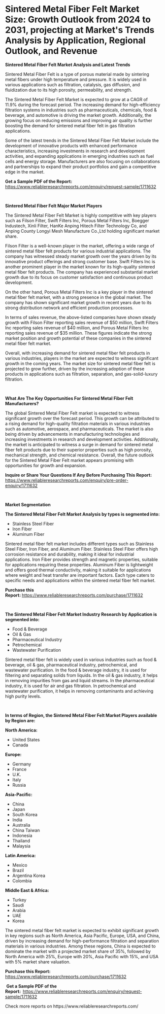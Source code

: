 <p><h1>Sintered Metal Fiber Felt Market Size: Growth Outlook from 2024 to 2031, projecting at Market's Trends Analysis by Application, Regional Outlook, and Revenue</h1></p><p><strong>Sintered Metal Fiber Felt Market Analysis and Latest Trends</strong></p>
<p><p>Sintered Metal Fiber Felt is a type of porous material made by sintering metal fibers under high temperature and pressure. It is widely used in various applications such as filtration, catalysis, gas diffusion, and fluidization due to its high porosity, permeability, and strength.</p><p>The Sintered Metal Fiber Felt Market is expected to grow at a CAGR of 11.9% during the forecast period. The increasing demand for high-efficiency filtration systems in industries such as pharmaceuticals, chemicals, food & beverage, and automotive is driving the market growth. Additionally, the growing focus on reducing emissions and improving air quality is further boosting the demand for sintered metal fiber felt in gas filtration applications.</p><p>Some of the latest trends in the Sintered Metal Fiber Felt Market include the development of innovative products with enhanced performance characteristics, increasing investments in research and development activities, and expanding applications in emerging industries such as fuel cells and energy storage. Manufacturers are also focusing on collaborations and partnerships to expand their product portfolios and gain a competitive edge in the market.</p></p>
<p><strong>Get a Sample PDF of the Report:&nbsp;</strong> <a href="https://www.reliableresearchreports.com/enquiry/request-sample/1711632">https://www.reliableresearchreports.com/enquiry/request-sample/1711632</a></p>
<p>&nbsp;</p>
<p><strong>Sintered Metal Fiber Felt Major Market Players</strong></p>
<p><p>The Sintered Metal Fiber Felt Market is highly competitive with key players such as Filson Filter, Swift Filters Inc, Porous Metal Filters Inc, Boegger Industech, Xinli Filter, HanKe Anping Hitech Filter Technology Co, and Anping County Longyi Mesh Manufacture Co.,Ltd holding significant market share. </p><p>Filson Filter is a well-known player in the market, offering a wide range of sintered metal fiber felt products for various industrial applications. The company has witnessed steady market growth over the years driven by its innovative product offerings and strong customer base. Swift Filters Inc is another prominent player in the market known for its high-quality sintered metal fiber felt products. The company has experienced substantial market growth due to its focus on customer satisfaction and continuous product development.</p><p>On the other hand, Porous Metal Filters Inc is a key player in the sintered metal fiber felt market, with a strong presence in the global market. The company has shown significant market growth in recent years due to its strong distribution network and efficient production processes. </p><p>In terms of sales revenue, the above-listed companies have shown steady growth with Filson Filter reporting sales revenue of $50 million, Swift Filters Inc reporting sales revenue of $40 million, and Porous Metal Filters Inc reporting sales revenue of $35 million. These figures indicate the strong market position and growth potential of these companies in the sintered metal fiber felt market.</p><p>Overall, with increasing demand for sintered metal fiber felt products in various industries, players in the market are expected to witness significant growth in the coming years. The market size for sintered metal fiber felt is projected to grow further, driven by the increasing adoption of these products in applications such as filtration, separation, and gas-solid-luxury filtration.</p></p>
<p>&nbsp;</p>
<p><strong>What Are The Key Opportunities For Sintered Metal Fiber Felt Manufacturers?</strong></p>
<p><p>The global Sintered Metal Fiber Felt market is expected to witness significant growth over the forecast period. This growth can be attributed to a rising demand for high-quality filtration materials in various industries such as automotive, aerospace, and pharmaceuticals. The market is also being driven by advancements in manufacturing technologies and increasing investments in research and development activities. Additionally, the market is anticipated to witness a surge in demand for sintered metal fiber felt products due to their superior properties such as high porosity, mechanical strength, and chemical resistance. Overall, the future outlook for the Sintered Metal Fiber Felt market appears promising with opportunities for growth and expansion.</p></p>
<p><strong>Inquire or Share Your Questions If Any Before Purchasing This Report:</strong> <a href="https://www.reliableresearchreports.com/enquiry/pre-order-enquiry/1711632">https://www.reliableresearchreports.com/enquiry/pre-order-enquiry/1711632</a></p>
<p>&nbsp;</p>
<p><strong>Market Segmentation</strong></p>
<p><strong>The Sintered Metal Fiber Felt Market Analysis by types is segmented into:</strong></p>
<p><ul><li>Stainless Steel Fiber</li><li>Iron Fiber</li><li>Aluminum Fiber</li></ul></p>
<p><p>Sintered metal fiber felt market includes different types such as Stainless Steel Fiber, Iron Fiber, and Aluminum Fiber. Stainless Steel Fiber offers high corrosion resistance and durability, making it ideal for industrial applications. Iron Fiber provides strength and magnetic properties, suitable for applications requiring these properties. Aluminum Fiber is lightweight and offers good thermal conductivity, making it suitable for applications where weight and heat transfer are important factors. Each type caters to specific needs and applications within the sintered metal fiber felt market.</p></p>
<p><strong>Purchase this Report:&nbsp;</strong><a href="https://www.reliableresearchreports.com/purchase/1711632">https://www.reliableresearchreports.com/purchase/1711632</a></p>
<p>&nbsp;</p>
<p><strong>The Sintered Metal Fiber Felt Market Industry Research by Application is segmented into:</strong></p>
<p><ul><li>Food & Beverage</li><li>Oil & Gas</li><li>Pharmaceutical Industry</li><li>Petrochemical</li><li>Wastewater Purification</li></ul></p>
<p><p>Sintered metal fiber felt is widely used in various industries such as food & beverage, oil & gas, pharmaceutical industry, petrochemical, and wastewater purification. In the food & beverage industry, it is used for filtering and separating solids from liquids. In the oil & gas industry, it helps in removing impurities from gas and liquid streams. In the pharmaceutical industry, it is used for air and gas filtration. In petrochemical and wastewater purification, it helps in removing contaminants and achieving high purity levels.</p></p>
<p>&nbsp;</p>
<p><strong>In terms of Region, the Sintered Metal Fiber Felt Market Players available by Region are:</strong></p>
<p>
    <p> <strong> North America: </strong>
        <ul>
            <li>United States</li>
            <li>Canada</li>
        </ul>
        </p> 
    <p> <strong> Europe: </strong>
        <ul>
            <li>Germany</li>
            <li>France</li>
            <li>U.K.</li>
            <li>Italy</li>
            <li>Russia</li>
        </ul>
        </p> 
    <p> <strong> Asia-Pacific: </strong>
        <ul>
            <li>China</li>
            <li>Japan</li>
            <li>South Korea</li>
            <li>India</li>
            <li>Australia</li>
            <li>China Taiwan</li>
            <li>Indonesia</li>
            <li>Thailand</li>
            <li>Malaysia</li>
        </ul>
        </p> 
    <p> <strong> Latin America: </strong>
        <ul>
            <li>Mexico</li>
            <li>Brazil</li>
            <li>Argentina Korea</li>
            <li>Colombia</li>
        </ul>
        </p> 
    <p> <strong> Middle East & Africa: </strong>
        <ul>
            <li>Turkey</li>
            <li>Saudi</li>
            <li>Arabia</li>
            <li>UAE</li>
            <li>Korea</li>
        </ul>
    </p>
    </p>
<p><p>The sintered metal fiber felt market is expected to exhibit significant growth in key regions such as North America, Asia Pacific, Europe, USA, and China, driven by increasing demand for high-performance filtration and separation materials in various industries. Among these regions, China is expected to dominate the market with a projected market share of 35%, followed by North America with 25%, Europe with 20%, Asia Pacific with 15%, and USA with 5% market share valuation.</p></p>
<p><strong>Purchase this Report: </strong><a href="https://www.reliableresearchreports.com/purchase/1711632">https://www.reliableresearchreports.com/purchase/1711632</a></p>
<p>&nbsp;<strong>Get a Sample PDF of the Report:&nbsp;&nbsp;</strong><a href="https://www.reliableresearchreports.com/enquiry/request-sample/1711632">https://www.reliableresearchreports.com/enquiry/request-sample/1711632</a></p>
<p><strong></strong></p>
<p>Check more reports on https://www.reliableresearchreports.com/</p>